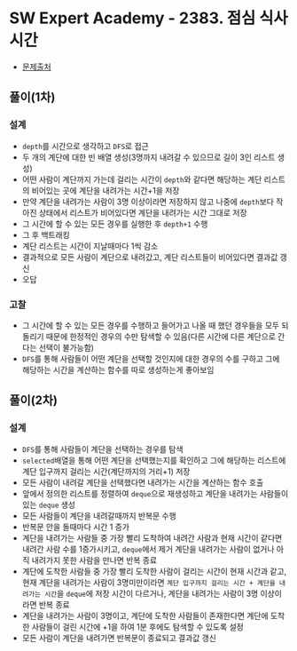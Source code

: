 # SW Expert Academy - 2383. 점심 식사시간

* [문제출처](https://swexpertacademy.com/main/code/problem/problemDetail.do?contestProbId=AV5-BEE6AK0DFAVl "[모의 SW 역량테스트] 점심 식사시간")

## 풀이(1차)
### 설계
- `depth`를 시간으로 생각하고 `DFS`로 접근
- 두 개의 계단에 대한 빈 배열 생성(3명까지 내려갈 수 있으므로 길이 3인 리스트 생성)
- 어떤 사람이 계단까지 가는데 걸리는 시간이 `depth`와 같다면 해당하는 계단 리스트의 비어있는 곳에 계단을 내려가는 시간+1을 저장
- 만약 계단을 내려가는 사람이 3명 이상이라면 저장하지 않고 나중에 `depth`보다 작아진 상태에서 리스트가 비어있다면 계단을 내려가는 시간 그대로 저장
- 그 시간에 할 수 있는 모든 경우를 실행한 후 `depth+1` 수행
- 그 후 백트래킹
- 계단 리스트는 시간이 지날때마다 1씩 감소
- 결과적으로 모든 사람이 계단으로 내려갔고, 계단 리스트들이 비어있다면 결과값 갱신
- 오답

### 고찰
- 그 시간에 할 수 있는 모든 경우를 수행하고 들어가고 나올 때 했던 경우들을 모두 되돌리기 때문에 한정적인 경우의 수만 탐색할 수 있음(다른 시간에 다른 계단으로 간다는 선택이 불가능함)
- `DFS`를 통해 사람들이 어떤 계단을 선택할 것인지에 대한 경우의 수를 구하고 그에 해당하는 시간을 계산하는 함수를 따로 생성하는게 좋아보임

## 풀이(2차)
### 설계
- `DFS`를 통해 사람들이 계단을 선택하는 경우를 탐색
- `selected`배열을 통해 어떤 계단을 선택했는지를 확인하고 그에 해당하는 리스트에 계단 입구까지 걸리는 시간(계단까지의 거리+1) 저장
- 모든 사람이 내려갈 계단을 선택했다면 내려가는 시간을 계산하는 함수 호출
- 앞에서 정의한 리스트를 정렬하여 `deque`으로 재생성하고 계단을 내려가는 사람들이 있는 `deque` 생성
- 모든 사람들이 계단을 내려갈때까지 반복문 수행
- 반복문 안을 돌때마다 시간 1 증가
- 계단을 내려가는 사람들 중 가장 빨리 도착하여 내려간 사람과 현재 시간이 같다면 내려간 사람 수를 1증가시키고, `deque`에서 제거 계단을 내려가는 사람이 없거나 아직 내려가지 못한 사람을 만나면 반복 종료
- 계단에 도착한 사람들 중 가장 빨리 도착한 사람이 걸리는 시간이 현재 시간과 같고, 현재 계단을 내려가는 사람이 3명미만이라면 `계단 입구까지 걸리는 시간 + 계단을 내려가는 시간`을 `deque`에 저장 시간이 다르거나, 계단을 내려가는 사람이 3명 이상이라면 반복 종료
- 계단을 내려가는 사람이 3명이고, 계단에 도착한 사람들이 존재한다면 계단에 도착한 사람들이 걸린 시간에 +1을 하여 1분 후에도 탐색할 수 있도록 설정
- 모든 사람이 계단을 내려가면 반복문이 종료되고 결과값 갱신